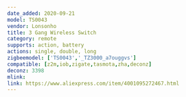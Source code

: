 ```yaml
---
date_added: 2020-09-21
model: TS0043
vendor: Lonsonho
title: 3 Gang Wireless Switch
category: remote
supports: action, battery
actions: single, double, long
zigbeemodel: ['TS0043','_TZ3000_a7ouggvs']
compatible: [z2m,iob,zigate,tasmota,zha,deconz]
deconz: 3398
mlink: 
link: https://www.aliexpress.com/item/4001095272467.html 
---
```

